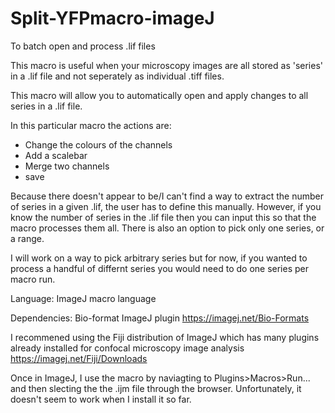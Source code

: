 # Split-YFPmacro-imageJ
To batch open and process .lif files

This macro is useful when your microscopy images are all stored as 'series' in a .lif file and not seperately as individual .tiff files.

This macro will allow you to automatically open and apply changes to all series in a .lif file. 

In this particular macro the actions are:
 * Change the colours of the channels
 * Add a scalebar
 * Merge two channels
 * save 

Because there doesn't appear to be/I can't find a way to extract the number of series in a given .lif, the user has to define this manually. However, if you know the number of series in the .lif file then you can input this so that the macro processes them all. There is also an option to pick only one series, or a range. 

I will work on a way to pick arbitrary series but for now, if you wanted to process a handful of differnt series you would need to do one series per macro run. 

Language:
ImageJ macro language

Dependencies:
Bio-format ImageJ plugin https://imagej.net/Bio-Formats

I recommened using the Fiji distribution of ImageJ which has many plugins already installed for confocal microscopy image analysis https://imagej.net/Fiji/Downloads

Once in ImageJ, I use the macro by naviagting to Plugins>Macros>Run...  and then slecting the the .ijm file through the browser.
Unfortunately, it doesn't seem to work when I install it so far.
